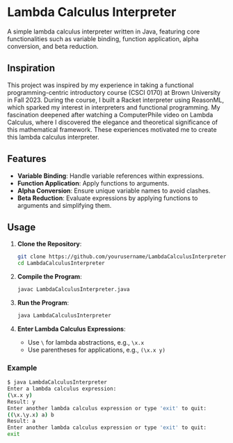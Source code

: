 # Lambda Calculus Interpreter

A simple lambda calculus interpreter written in Java, featuring core functionalities such as variable binding, function application, alpha conversion, and beta reduction.

## Inspiration

This project was inspired by my experience in taking a functional programming-centric introductory course (CSCI 0170) at Brown University in Fall 2023. During the course, I built a Racket interpreter using ReasonML, which sparked my interest in interpreters and functional programming. My fascination deepened after watching a ComputerPhile video on Lambda Calculus, where I discovered the elegance and theoretical significance of this mathematical framework. These experiences motivated me to create this lambda calculus interpreter.

## Features

- **Variable Binding**: Handle variable references within expressions.
- **Function Application**: Apply functions to arguments.
- **Alpha Conversion**: Ensure unique variable names to avoid clashes.
- **Beta Reduction**: Evaluate expressions by applying functions to arguments and simplifying them.

## Usage

1. **Clone the Repository**:
    ```sh
    git clone https://github.com/yourusername/LambdaCalculusInterpreter.git
    cd LambdaCalculusInterpreter
    ```

2. **Compile the Program**:
    ```sh
    javac LambdaCalculusInterpreter.java
    ```

3. **Run the Program**:
    ```sh
    java LambdaCalculusInterpreter
    ```

4. **Enter Lambda Calculus Expressions**:
    - Use `\` for lambda abstractions, e.g., `\x.x`
    - Use parentheses for applications, e.g., `(\x.x y)`

### Example

```sh
$ java LambdaCalculusInterpreter
Enter a lambda calculus expression:
(\x.x y)
Result: y
Enter another lambda calculus expression or type 'exit' to quit:
((\x.\y.x) a) b
Result: a
Enter another lambda calculus expression or type 'exit' to quit:
exit
